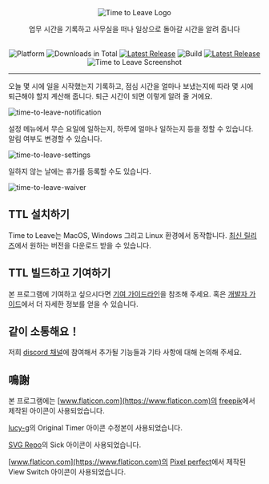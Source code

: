 <div align="center">
  <img src="../assets/timetoleave.png" alt="Time to Leave Logo">

  <p>업무 시간을 기록하고 사무실을 떠나 일상으로 돌아갈 시간을 알려 줍니다</p>

  <br/>

<img src="https://img.shields.io/badge/platforms-Windows%20%7C%20MacOS%20%7C%20Linux-green" alt="Platform">
<img src="https://img.shields.io/github/downloads/thamara/time-to-leave/total" alt="Downloads in Total">
<a href="https://github.com/thamara/time-to-leave/releases/tag/v.1.5.5"><img src="https://img.shields.io/github/v/release/thamara/time-to-leave" alt="Latest Release"></a>
<img src="https://img.shields.io/github/workflow/status/thamara/time-to-leave/Code%20Coverage" alt="Build">
<a href="http://makeapullrequest.com/"><img src="https://img.shields.io/badge/PRs-welcome-purple" alt="Latest Release"></a>

   <br/>

  <img src="https://user-images.githubusercontent.com/3754225/94519528-4e549900-0248-11eb-8872-b6fb2d47f43c.jpg" alt="Time to Leave Screenshot">

  <br/>

</div>

---

오늘 몇 시에 일을 시작했는지 기록하고, 점심 시간을 얼마나 보냈는지에 따라 몇 시에 퇴근해야 할지 계산해 줍니다. 퇴근 시간이 되면 이렇게 알려 줄 거에요.

![time-to-leave-notification](https://user-images.githubusercontent.com/3754225/94519526-4dbc0280-0248-11eb-9738-ffae936cfa4a.jpg)

설정 메뉴에서 무슨 요일에 일하는지, 하루에 얼마나 일하는지 등을 정할 수 있습니다. 알림 여부도 변경할 수 있습니다.

![time-to-leave-settings](https://user-images.githubusercontent.com/3754225/94519531-4eed2f80-0248-11eb-9303-78f9abe69201.jpg)

일하지 않는 날에는 휴가를 등록할 수도 있습니다.

![time-to-leave-waiver](https://user-images.githubusercontent.com/3754225/94762058-4e79a380-03c4-11eb-8f28-1c480dbf8b5c.png)

## TTL 설치하기

Time to Leave는 MacOS, Windows 그리고 Linux 환경에서 동작합니다. [최신 릴리즈](https://github.com/thamara/time-to-leave/releases/tag/v.1.5.5)에서 원하는 버전을 다운로드 받을 수 있습니다.

## TTL 빌드하고 기여하기

본 프로그램에 기여하고 싶으시다면 [기여 가이드라인](../CONTRIBUTING.md)을 참조해 주세요.
혹은 [개발자 가이드](../DEVELOPMENT.md)에서 더 자세한 정보를 얻을 수 있습니다.

## 같이 소통해요！

저희 [discord 채널](https://discord.gg/P3KkEF5)에 참여해서 추가될 기능들과 기타 사항에 대해 논의해 주세요.

## 鳴謝

본 프로그램에는 [www.flaticon.com](https://www.flaticon.com)의 [freepik](https://www.flaticon.com/authors/freepik)에서 제작된 아이콘이 사용되었습니다.

[lucy-g](https://icon-icons.com/icon/timer/121243)의 Original Timer 아이콘 수정본이 사용되었습니다.

[SVG Repo](https://www.svgrepo.com/svg/271898/sick)의 Sick 아이콘이 사용되었습니다.

[www.flaticon.com](https://www.flaticon.com)의 [Pixel perfect](https://www.flaticon.com/authors/pixel-perfect)에서 제작된 View Switch 아이콘이 사용되었습니다.
